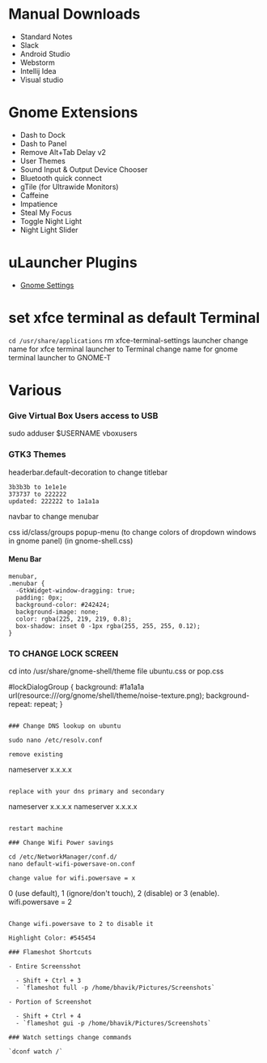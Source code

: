 # Manual Downloads

- Standard Notes
- Slack
- Android Studio
- Webstorm
- Intellij Idea
- Visual studio

# Gnome Extensions

- Dash to Dock
- Dash to Panel
- Remove Alt+Tab Delay v2
- User Themes
- Sound Input & Output Device Chooser
- Bluetooth quick connect
- gTile (for Ultrawide Monitors)
- Caffeine
- Impatience
- Steal My Focus
- Toggle Night Light
- Night Light Slider

# uLauncher Plugins

- [Gnome Settings](https://github.com/friday/ulauncher-gnome-settings)

# set xfce terminal as default Terminal

`cd /usr/share/applications`
rm xfce-terminal-settings launcher
change name for xfce terminal launcher to Terminal
change name for gnome terminal launcher to GNOME-T

# Various

### Give Virtual Box Users access to USB

sudo adduser \$USERNAME vboxusers

### GTK3 Themes

headerbar.default-decoration to change titlebar

```
3b3b3b to 1e1e1e
373737 to 222222
updated: 222222 to 1a1a1a
```

navbar to change menubar

css id/class/groups
popup-menu (to change colors of dropdown windows in gnome panel) (in gnome-shell.css)

#### Menu Bar

```
menubar,
.menubar {
  -GtkWidget-window-dragging: true;
  padding: 0px;
  background-color: #242424;
  background-image: none;
  color: rgba(225, 219, 219, 0.8);
  box-shadow: inset 0 -1px rgba(255, 255, 255, 0.12);
}
```

### TO CHANGE LOCK SCREEN

cd into /usr/share/gnome-shell/theme
file ubuntu.css or pop.css

#lockDialogGroup {
background: #1a1a1a url(resource:///org/gnome/shell/theme/noise-texture.png);
background-repeat: repeat;
}

```

### Change DNS lookup on ubuntu

sudo nano /etc/resolv.conf

remove existing

```

nameserver x.x.x.x

```

replace with your dns primary and secondary

```

nameserver x.x.x.x
nameserver x.x.x.x

```

restart machine

### Change Wifi Power savings

cd /etc/NetworkManager/conf.d/
nano default-wifi-powersave-on.conf

change value for wifi.powersave = x

```

0 (use default), 1 (ignore/don't touch), 2 (disable) or 3 (enable).
wifi.powersave = 2

```

Change wifi.powersave to 2 to disable it

Highlight Color: #545454

### Flameshot Shortcuts

- Entire Screensshot

  - Shift + Ctrl + 3
  - `flameshot full -p /home/bhavik/Pictures/Screenshots`

- Portion of Screenshot

  - Shift + Ctrl + 4
  - `flameshot gui -p /home/bhavik/Pictures/Screenshots`

### Watch settings change commands

`dconf watch /`
```
